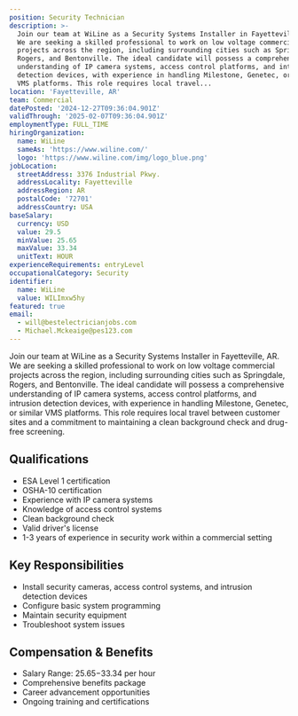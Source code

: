```yaml
---
position: Security Technician
description: >-
  Join our team at WiLine as a Security Systems Installer in Fayetteville, AR.
  We are seeking a skilled professional to work on low voltage commercial
  projects across the region, including surrounding cities such as Springdale,
  Rogers, and Bentonville. The ideal candidate will possess a comprehensive
  understanding of IP camera systems, access control platforms, and intrusion
  detection devices, with experience in handling Milestone, Genetec, or similar
  VMS platforms. This role requires local travel...
location: 'Fayetteville, AR'
team: Commercial
datePosted: '2024-12-27T09:36:04.901Z'
validThrough: '2025-02-07T09:36:04.901Z'
employmentType: FULL_TIME
hiringOrganization:
  name: WiLine
  sameAs: 'https://www.wiline.com/'
  logo: 'https://www.wiline.com/img/logo_blue.png'
jobLocation:
  streetAddress: 3376 Industrial Pkwy.
  addressLocality: Fayetteville
  addressRegion: AR
  postalCode: '72701'
  addressCountry: USA
baseSalary:
  currency: USD
  value: 29.5
  minValue: 25.65
  maxValue: 33.34
  unitText: HOUR
experienceRequirements: entryLevel
occupationalCategory: Security
identifier:
  name: WiLine
  value: WILImxw5hy
featured: true
email:
  - will@bestelectricianjobs.com
  - Michael.Mckeaige@pes123.com
---
```




Join our team at WiLine as a Security Systems Installer in Fayetteville, AR. We are seeking a skilled professional to work on low voltage commercial projects across the region, including surrounding cities such as Springdale, Rogers, and Bentonville. The ideal candidate will possess a comprehensive understanding of IP camera systems, access control platforms, and intrusion detection devices, with experience in handling Milestone, Genetec, or similar VMS platforms. This role requires local travel between customer sites and a commitment to maintaining a clean background check and drug-free screening.

## Qualifications

- ESA Level 1 certification
- OSHA-10 certification
- Experience with IP camera systems
- Knowledge of access control systems
- Clean background check
- Valid driver's license
- 1-3 years of experience in security work within a commercial setting

## Key Responsibilities

- Install security cameras, access control systems, and intrusion detection devices
- Configure basic system programming
- Maintain security equipment
- Troubleshoot system issues

## Compensation & Benefits

- Salary Range: $25.65-$33.34 per hour
- Comprehensive benefits package
- Career advancement opportunities
- Ongoing training and certifications